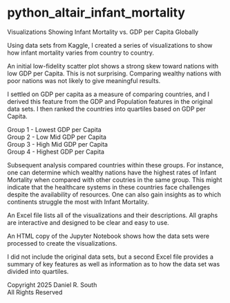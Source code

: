 # python_altair_infant_mortality
Visualizations Showing Infant Mortality vs. GDP per Capita Globally

Using data sets from Kaggle, I created a series of visualizations to show how infant mortality varies from country to country.  

[]([url](https://infant-mortality-visualization.s3.us-east-1.amazonaws.com/index.html))

An initial low-fidelity scatter plot shows a strong skew toward nations with low GDP per Capita. This is not surprising. Comparing wealthy nations with poor nations was not likely to give meaningful results.  

I settled on GDP per capita as a measure of comparing countries, and I derived this feature from the GDP and Population features in the original data sets. I then ranked the countries into quartiles based on GDP per Capita.  

Group 1 - Lowest GDP per Capita  
Group 2 - Low Mid GDP per Capita  
Group 3 - High Mid GDP per Capita  
Group 4 - Highest GDP per Capita  

Subsequent analysis compared countries within these groups. For instance, one can determine which wealthy nations have the highest rates of Infant Mortality when compared with other coutries in the same group. This might indicate that the healthcare systems in these countries face challenges despite the availability of resources. One can also gain insights as to which continents struggle the most with Infant Mortality.  

An Excel file lists all of the visualizations and their descriptions. All graphs are interactive and designed to be clear and easy to use.  

An HTML copy of the Jupyter Notebook shows how the data sets were processed to create the visualizations.  

I did not include the original data sets, but a second Excel file provides a summary of key features as well as information as to how the data set was divided into quartiles.  


Copyright 2025 Daniel R. South  
All Rights Reserved  
